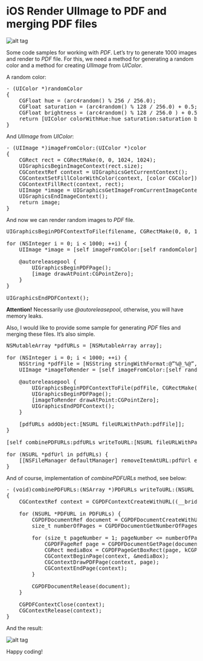 # iOS Render UIImage to PDF and merging PDF files

![alt tag](https://raw.github.com/maximbilan/iOS-UIImage-render-to-PDF/master/img/img1.png)

Some code samples for working with <i>PDF</i>. Let’s try to generate 1000 images and render to <i>PDF</i> file. For this, we need a method for generating a random color and a method for creating <i>UIImage</i> from <i>UIColor</i>.

A random color:

<pre>
- (UIColor *)randomColor
{
    CGFloat hue = (arc4random() % 256 / 256.0);
    CGFloat saturation = (arc4random() % 128 / 256.0) + 0.5;
    CGFloat brightness = (arc4random() % 128 / 256.0 ) + 0.5;
    return [UIColor colorWithHue:hue saturation:saturation brightness:brightness alpha:1];
}
</pre>

And <i>UIImage</i> from <i>UIColor</i>:

<pre>
- (UIImage *)imageFromColor:(UIColor *)color
{
    CGRect rect = CGRectMake(0, 0, 1024, 1024);
    UIGraphicsBeginImageContext(rect.size);
    CGContextRef context = UIGraphicsGetCurrentContext();
    CGContextSetFillColorWithColor(context, [color CGColor]);
    CGContextFillRect(context, rect);
    UIImage *image = UIGraphicsGetImageFromCurrentImageContext();
    UIGraphicsEndImageContext();
    return image;
}
</pre>

And now we can render random images to <i>PDF</i> file.

<pre>
UIGraphicsBeginPDFContextToFile(filename, CGRectMake(0, 0, 1024, 1024), nil);

for (NSInteger i = 0; i < 1000; ++i) {
    UIImage *image = [self imageFromColor:[self randomColor]];

    @autoreleasepool {
        UIGraphicsBeginPDFPage();
        [image drawAtPoint:CGPointZero];
    }
}

UIGraphicsEndPDFContext();
</pre>

<b>Attention!</b> Necessarily use <i>@autoreleasepool</i>, otherwise, you will have memory leaks.

Also, I would like to provide some sample for generating <i>PDF</i> files and merging these files. It’s also simple.

<pre>
NSMutableArray *pdfURLs = [NSMutableArray array];

for (NSInteger i = 0; i < 1000; ++i) {
    NSString *pdfFile = [NSString stringWithFormat:@”%@_%@”, filename, @(i)];
    UIImage *imageToRender = [self imageFromColor:[self randomColor]];
  
    @autoreleasepool {
        UIGraphicsBeginPDFContextToFile(pdfFile, CGRectMake(0, 0, 1024, 1024), nil);
        UIGraphicsBeginPDFPage();
        [imageToRender drawAtPoint:CGPointZero];
        UIGraphicsEndPDFContext();
    }

    [pdfURLs addObject:[NSURL fileURLWithPath:pdfFile]];
}

[self combinePDFURLs:pdfURLs writeToURL:[NSURL fileURLWithPath:filename]];

for (NSURL *pdfUrl in pdfURLs) {
    [[NSFileManager defaultManager] removeItemAtURL:pdfUrl error:nil];
}
</pre>

And of course, implementation of <i>combinePDFURLs</i> method, see below:

<pre>
- (void)combinePDFURLs:(NSArray *)PDFURLs writeToURL:(NSURL *)URL
{
    CGContextRef context = CGPDFContextCreateWithURL((__bridge CFURLRef)URL, NULL, NULL);

    for (NSURL *PDFURL in PDFURLs) {
        CGPDFDocumentRef document = CGPDFDocumentCreateWithURL((__bridge CFURLRef)PDFURL); 
        size_t numberOfPages = CGPDFDocumentGetNumberOfPages(document);

        for (size_t pageNumber = 1; pageNumber <= numberOfPages; ++pageNumber) {
            CGPDFPageRef page = CGPDFDocumentGetPage(document, pageNumber);
            CGRect mediaBox = CGPDFPageGetBoxRect(page, kCGPDFMediaBox);
            CGContextBeginPage(context, &mediaBox);
            CGContextDrawPDFPage(context, page);
            CGContextEndPage(context);
        }

        CGPDFDocumentRelease(document);
    }

    CGPDFContextClose(context);
    CGContextRelease(context);
}
</pre>

And the result:

![alt tag](https://raw.github.com/maximbilan/iOS-UIImage-render-to-PDF/master/img/img2.png)

Happy coding!
